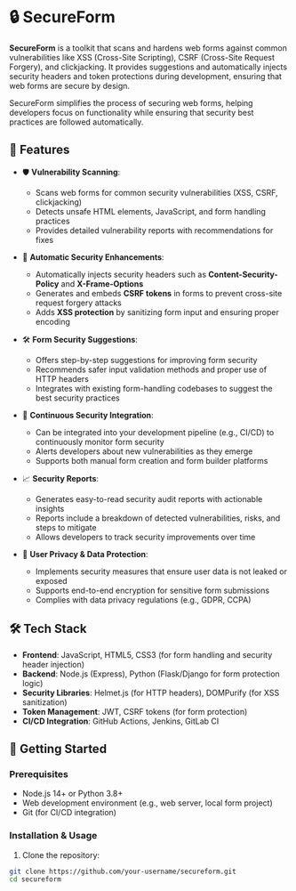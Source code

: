 # 🔒 SecureForm

**SecureForm** is a toolkit that scans and hardens web forms against common vulnerabilities like XSS (Cross-Site Scripting), CSRF (Cross-Site Request Forgery), and clickjacking. It provides suggestions and automatically injects security headers and token protections during development, ensuring that web forms are secure by design.

SecureForm simplifies the process of securing web forms, helping developers focus on functionality while ensuring that security best practices are followed automatically.

## 📌 Features

- 🛡️ **Vulnerability Scanning**:
  - Scans web forms for common security vulnerabilities (XSS, CSRF, clickjacking)
  - Detects unsafe HTML elements, JavaScript, and form handling practices
  - Provides detailed vulnerability reports with recommendations for fixes

- 🔑 **Automatic Security Enhancements**:
  - Automatically injects security headers such as **Content-Security-Policy** and **X-Frame-Options**
  - Generates and embeds **CSRF tokens** in forms to prevent cross-site request forgery attacks
  - Adds **XSS protection** by sanitizing form input and ensuring proper encoding

- 🛠️ **Form Security Suggestions**:
  - Offers step-by-step suggestions for improving form security
  - Recommends safer input validation methods and proper use of HTTP headers
  - Integrates with existing form-handling codebases to suggest the best security practices

- 🔄 **Continuous Security Integration**:
  - Can be integrated into your development pipeline (e.g., CI/CD) to continuously monitor form security
  - Alerts developers about new vulnerabilities as they emerge
  - Supports both manual form creation and form builder platforms

- 📈 **Security Reports**:
  - Generates easy-to-read security audit reports with actionable insights
  - Reports include a breakdown of detected vulnerabilities, risks, and steps to mitigate
  - Allows developers to track security improvements over time

- 🔐 **User Privacy & Data Protection**:
  - Implements security measures that ensure user data is not leaked or exposed
  - Supports end-to-end encryption for sensitive form submissions
  - Complies with data privacy regulations (e.g., GDPR, CCPA)

## 🛠️ Tech Stack

- **Frontend**: JavaScript, HTML5, CSS3 (for form handling and security header injection)
- **Backend**: Node.js (Express), Python (Flask/Django for form protection logic)
- **Security Libraries**: Helmet.js (for HTTP headers), DOMPurify (for XSS sanitization)
- **Token Management**: JWT, CSRF tokens (for form protection)
- **CI/CD Integration**: GitHub Actions, Jenkins, GitLab CI

## 🚀 Getting Started

### Prerequisites

- Node.js 14+ or Python 3.8+
- Web development environment (e.g., web server, local form project)
- Git (for CI/CD integration)

### Installation & Usage

1. Clone the repository:

```bash
git clone https://github.com/your-username/secureform.git
cd secureform
